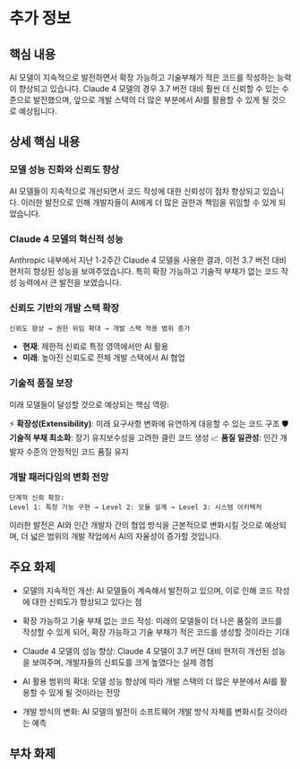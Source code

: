 # 추가 정보

## 핵심 내용
AI 모델이 지속적으로 발전하면서 확장 가능하고 기술부채가 적은 코드를 작성하는 능력이 향상되고 있습니다. Claude 4 모델의 경우 3.7 버전 대비 훨씬 더 신뢰할 수 있는 수준으로 발전했으며, 앞으로 개발 스택의 더 많은 부분에서 AI를 활용할 수 있게 될 것으로 예상됩니다.

## 상세 핵심 내용
### 모델 성능 진화와 신뢰도 향상

AI 모델들이 지속적으로 개선되면서 코드 작성에 대한 신뢰성이 점차 향상되고 있습니다. 이러한 발전으로 인해 개발자들이 AI에게 더 많은 권한과 책임을 위임할 수 있게 되었습니다.

### Claude 4 모델의 혁신적 성능

Anthropic 내부에서 지난 1-2주간 Claude 4 모델을 사용한 결과, 이전 3.7 버전 대비 현저히 향상된 성능을 보여주었습니다. 특히 확장 가능하고 기술적 부채가 없는 코드 작성 능력에서 큰 발전을 보였습니다.

### 신뢰도 기반의 개발 스택 확장

```
신뢰도 향상 → 권한 위임 확대 → 개발 스택 적용 범위 증가
```

- **현재**: 제한적 신뢰로 특정 영역에서만 AI 활용
- **미래**: 높아진 신뢰도로 전체 개발 스택에서 AI 협업

### 기술적 품질 보장

미래 모델들이 달성할 것으로 예상되는 핵심 역량:

⚡ **확장성(Extensibility)**: 미래 요구사항 변화에 유연하게 대응할 수 있는 코드 구조
🛡️ **기술적 부채 최소화**: 장기 유지보수성을 고려한 클린 코드 생성
📈 **품질 일관성**: 인간 개발자 수준의 안정적인 코드 품질 유지

### 개발 패러다임의 변화 전망

```
단계적 신뢰 확장:
Level 1: 특정 기능 구현 → Level 2: 모듈 설계 → Level 3: 시스템 아키텍처
```

이러한 발전은 AI와 인간 개발자 간의 협업 방식을 근본적으로 변화시킬 것으로 예상되며, 더 넓은 범위의 개발 작업에서 AI의 자율성이 증가할 것입니다.

## 주요 화제
- 모델의 지속적인 개선: AI 모델들이 계속해서 발전하고 있으며, 이로 인해 코드 작성에 대한 신뢰도가 향상되고 있다는 점

- 확장 가능하고 기술 부채 없는 코드 작성: 미래의 모델들이 더 나은 품질의 코드를 작성할 수 있게 되어, 확장 가능하고 기술 부채가 적은 코드를 생성할 것이라는 기대

- Claude 4 모델의 성능 향상: Claude 4 모델이 3.7 버전 대비 현저히 개선된 성능을 보여주며, 개발자들의 신뢰도를 크게 높였다는 실제 경험

- AI 활용 범위의 확대: 모델 성능 향상에 따라 개발 스택의 더 많은 부분에서 AI를 활용할 수 있게 될 것이라는 전망

- 개발 방식의 변화: AI 모델의 발전이 소프트웨어 개발 방식 자체를 변화시킬 것이라는 예측

## 부차 화제
